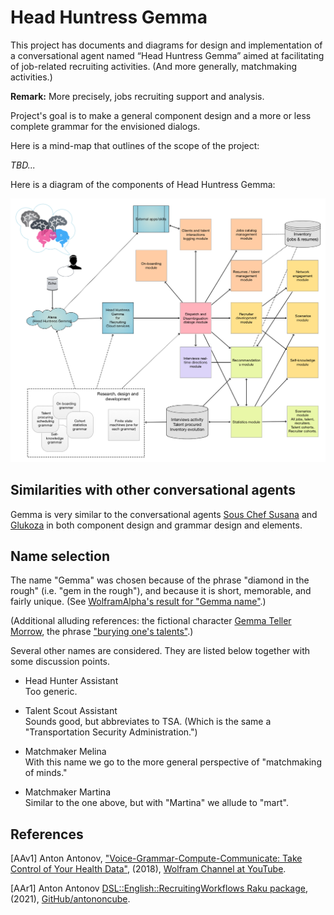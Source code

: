 # Head Huntress Gemma

This project has documents and diagrams for design and implementation
of a conversational agent named “Head Huntress Gemma” aimed at facilitating 
of job-related recruiting activities. (And more generally, matchmaking activities.)

**Remark:** More precisely, jobs recruiting support and analysis.

Project's goal is to make a general component design and a more or less complete grammar
for the envisioned dialogs.

Here is a mind-map that outlines of the scope of the project:

*TBD...*

Here is a diagram of the components of Head Huntress Gemma:

[![HeadHuntressGemma](./Diagrams/Head-Huntress-Gemma-design.jpg)](./Diagrams/Head-Huntress-Gemma-design.jpg)

## Similarities with other conversational agents
 
Gemma is very similar to the conversational agents 
[Sous Chef Susana](../SousChefSusana) 
and
[Glukoza](../Glukoza)
in both component design and grammar design and elements.

## Name selection

The name "Gemma" was chosen because of the phrase "diamond in the rough" (i.e. "gem in the rough"), 
and because it is short, memorable, and fairly unique. (See 
[WolframAlpha's result for "Gemma name"](https://www.wolframalpha.com/input/?i=Gemma+name).)

(Additional alluding references:
the fictional character 
[Gemma Teller Morrow](https://en.wikipedia.org/wiki/Gemma_Teller_Morrow),
the phrase
["burying one's talents"](https://en.wikipedia.org/wiki/Parable_of_the_talents_or_minas).)

Several other names are considered. They are listed below together with some discussion points.

- Head Hunter Assistant   
  Too generic.
  
- Talent Scout Assistant  
  Sounds good, but abbreviates to TSA. (Which is the same a "Transportation Security Administration.")
  
- Matchmaker Melina   
  With this name we go to the more general perspective of "matchmaking of minds."
    
- Matchmaker Martina  
  Similar to the one above, but with "Martina" we allude to "mart".

  
## References

[AAv1] Anton Antonov, 
["Voice-Grammar-Compute-Communicate: Take Control of Your Health Data"](https://www.youtube.com/watch?v=_rI1RxkeAcA),
(2018),
[Wolfram Channel at YouTube](https://www.youtube.com/channel/UCJekgf6k62CQHdENWf2NgAQ).

[AAr1] Anton Antonov
[DSL::English::RecruitingWorkflows Raku package](https://github.com/antononcube/Raku-DSL-English-RecruitingWorkflows),
(2021),
[GitHub/antononcube](https://github.com/antononcube).
